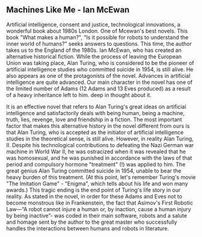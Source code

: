 ## Machines Like Me - Ian McEwan

Artificial intelligence, consent and justice, technological innovations, a wonderful book about 1980s London. One of Mcewan's best novels. This book "What makes a human?", "Is it possible for robots to understand the inner world of humans?" seeks answers to questions. This time, the author takes us to the England of the 1980s. Ian McEwan, who has created an alternative historical fiction. While the process of leaving the European Union was taking place, Alan Turing, who is considered to be the pioneer of artificial intelligence studies who committed suicide in 1954, is still alive. He also appears as one of the protagonists of the novel. Advances in artificial intelligence are quite advanced. Our main character in the novel has one of the limited number of Adams (12 Adams and 13 Eves produced) as a result of a heavy inheritance left to him. deep in thought about it.

It is an effective novel that refers to Alan Turing's great ideas on artificial intelligence and satisfactorily deals with being human, being a machine, truth, lies, revenge, love and friendship in a fiction. The most important factor that makes this alternative history in the novel different from ours is that Alan Turing, who is accepted as the initiator of artificial intelligence studies in the theoretical sense, is still alive. However, in reality Alan Turing, II. Despite his technological contributions to defeating the Nazi German war machine in World War II, he was ostracized when it was revealed that he was homosexual, and he was punished in accordance with the laws of that period and compulsory hormone "treatment" (!) was applied to him. The great genius Alan Turing committed suicide in 1954, unable to bear the heavy burden of this treatment. (At this point, let's remember Turing's movie "The Imitation Game" - "Enigma", which tells about his life and won many awards.) This tragic ending is the end point of Turing's life story in our reality. As stated in the novel, in order for these Adams and Eves not to become monstrous like in Frankenstein, the fact that Asimov's First Robotic Law—“A robot cannot injure a human or, by inaction, cause a human injury by being inactive”- was coded in their main software, robots and a salute and homage sent by the author to the great master who successfully handles the interactions between humans and robots in literature.
